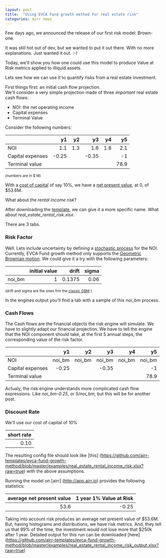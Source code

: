 ```yaml
---
layout: post
title:  "Using EVCA Fund growth method for real estate risk"
categories: airr news
---
```

Few days ago, we announced the release of our first risk model: Brown-one.

It was still hot out of dev, but we wanted to put it out there. With no more
explanations. Just wanted it out. :-)

Today, we'll show you how one could use this model to produce Value at Risk
metrics applied to illiquid assets.

Lets see how we can use it to quantify risks from a real estate investment.

First things first: an initial cash flow projection.   
We'll consider a very simple projection made of three *important* real estate
cash flows:

* NOI: the net operating income
* Capital expenses
* Terminal Value

Consider the following numbers:

|                  |   y1 |  y2 |   y3 |  y4 |   y5 |
|------------------|-----:|----:|-----:|----:|-----:|
| NOI              |  1.1 | 1.3 |  1.6 | 1.8 |  2.1 |
| Capital expenses | -0.25 |     | -0.35 |     |    -1 |
| Terminal value   |      |     |      |     | 78.9 |
<sup>(numbers are in $ M)</sup>

With a [cost of capital](https://en.wikipedia.org/wiki/Cost_of_capital) of say 10%,
we have a [net present value](https://en.wikipedia.org/wiki/Net_present_value),
at 0, of $53.6M.

What about the *rental income risk*?

After downloading the [template](), we can give it a more specific name. What about *real_estate_rental_risk.xlsx*.

There are 3 tabs.

### Risk Factor

Well. Lets include uncertainty by defining a [stochastic process](https://en.wikipedia.org/wiki/Stochastic_process)
for the NOI. Currently, EVCA Fund growth method only supports the [Geometric Brownian motion](https://en.wikipedia.org/wiki/Geometric_Brownian_motion).
We could give it a try with the following parameters:

|        | initial value |  drift | sigma |
|-------:|--------------:|-------:|------:|
| noi_bm |             1 | 0.1375 |  0.06 |
<sup>(drift and sigma are the ones frm the [classic GBM](https://github.com/airr-templates/brown-one/wiki/Model-config-variables) )</sup>

In the engines output you'll find a tab with a sample of this *noi_bm* process.

### Cash Flows

The Cash flows are the financial objects the risk engine will simulate. We have to slightly adapt our financial projection.
We have to tell the engine that the NOI component should take, at the first 5 annual steps, the corresponding value of the risk factor.

|                  |   y1 |  y2 |   y3 |  y4 |   y5 |
|------------------|-----:|----:|-----:|----:|-----:|
| NOI              |  noi_bm |  noi_bm |  noi_bm |  noi_bm |   noi_bm |
| Capital expenses | -0.25 |     | -0.35 |     |    -1 |
| Terminal value   |      |     |      |     | 78.9 |

Actualy, the risk engine understands more complicated cash flow expressions.
Like *noi_bm-0.25*, or *5/noi_bm*, but this will be for another post.

### Discount Rate

We'll use our cost of capital of 10%

| short rate |
|-----------:|
|       0.10 |

The resulting config file should look like [this]
(https://github.com/airr-templates/evca-fund-growth-method/blob/master/examples/real_estate_rental_income_risk.xlsx?raw=true)
with the above assumptions.



Running the model on [airr] (http://app.airr.io) provides the following statistics:

| average net present value | 1 year 1% Value at Risk |
|--------------------------:|------------------------:|
|                      53.6 |                   -0.25 |

Taking into account risk produces an average net present value of $53.6M.
But, having histograms and distributions, we have risk metrics. And, they tell
us that 99% of the time, the investment would not lose more that $250k after 1 year.
Detailed output for this run can be downloaded [here] (https://github.com/airr-templates/evca-fund-growth-method/blob/master/examples/real_estate_rental_income_risk_output.xlsx?raw=true)
